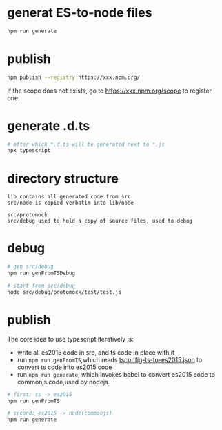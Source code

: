 # generat ES-to-node files
```bash
npm run generate
```

# publish
```bash
npm publish --registry https://xxx.npm.org/
```
If the scope does not exists, go to https://xxx.npm.org/scope to register one.


# generate .d.ts
```bash
# after which *.d.ts will be generated next to *.js
npx typescript
```

# directory structure
```
lib contains all generated code from src
src/node is copied verbatim into lib/node

src/protomock
src/debug used to hold a copy of source files, used to debug
```

# debug
```bash
# gen src/debug
npm run genFromTSDebug

# start from src/debug
node src/debug/protomock/test/test.js
```

# publish
The core idea to use typescript iteratively is: 
- write all es2015 code in src, and ts code in place with it
- run `npm run genFromTS`,which reads [tsconfig-ts-to-es2015.json](./tsconfig-ts-to-es2015.json) to convert ts code into es2015 code
- run `npm run generate`, which invokes babel to convert es2015 code to commonjs code,used by nodejs.

```bash
# first: ts -> es2015
npm run genFromTS

# second: es2015 -> node(commonjs)
npm run generate
```

